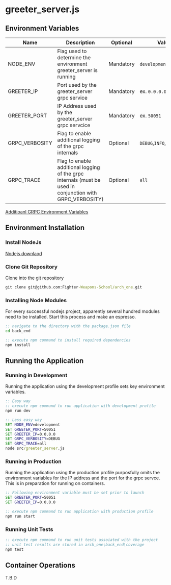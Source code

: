 # greeter_server.js

## Environment Variables
|Name           | Description                                                                                              | Optional                     |Value(s)                   |
|---------------|----------------------------------------------------------------------------------------------------------|------------------------------|---------------------------|
| NODE_ENV      | Flag used to determine the environment greeter_server is running                                         |  Mandatory                   | `development`,`production`|
| GREETER_IP    | Port used by the greeter_server grpc service                                                             |  Mandatory                   | ex. `0.0.0.0`             |
| GREETER_PORT  | IP Address used by the greeter_server grpc servcice                                                      |  Mandatory                   | ex. `50051`               |
| GRPC_VERBOSITY| Flag to enable additional logging of the grpc internals                                                  |  Optional                    | `DEBUG`,`INFO`,`ERROR`    |
| GRPC_TRACE    | Flag to enable additional logging of the grpc internals (must be used in conjunction with GRPC_VERBOSITY)|  Optional                    | `all`                     |
[Additioanl GRPC Environment Variables](https://github.com/grpc/grpc/blob/master/doc/environment_variables.md)

## Environment Installation

### Install NodeJs
[Nodejs downlaod](https://nodejs.org/en/download/)

### Clone Git Repository
Clone into the git repository
```bat
git clone git@github.com:Fighter-Weapons-School/arch_one.git
```

### Installing Node Modules
For every successful nodejs project, apparently several hundred modules need to be installed. Start this process and make an espresso.
```bat
:: navigate to the directory with the package.json file
cd back_end

:: execute npm command to install required dependencies
npm install
```
## Running the Application

### Running in Development
Running the application using the development profile sets key environment variables. 
```bat
:: Easy way
:: execute npm command to run application with development profile
npm run dev

:: Less easy way
SET NODE_ENV=development
SET GREETER_PORT=50051
SET GREETER_IP=0.0.0.0
SET GRPC_VERBOSITY=DEBUG
SET GRPC_TRACE=all
node src/greeter_server.js
```

### Running in Production
Running the application using the production profile purposfully omits the environment variables for the IP address and the port for the grpc servce. This is in preparation for running on containers.
```bat
:: Following environment variable must be set prior to launch
SET GREETER_PORT=50051
SET GREETER_IP=0.0.0.0

:: execute npm command to run application with production profile
npm run start
```

### Running Unit Tests
```bat
:: execute npm command to run unit tests assoiated with the project
:: unit test results are stored in arch_one\back_end\coverage
npm test
```

## Container Operations
T.B.D